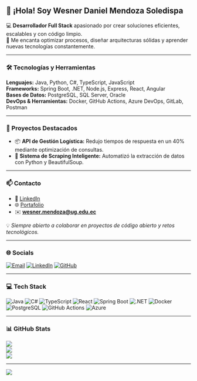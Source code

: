 ## 👋 ¡Hola! Soy **Wesner Daniel Mendoza Soledispa**

💻 **Desarrollador Full Stack** apasionado por crear soluciones eficientes, escalables y con código limpio.  
🚀 Me encanta optimizar procesos, diseñar arquitecturas sólidas y aprender nuevas tecnologías constantemente.

---

### 🛠️ Tecnologías y Herramientas

**Lenguajes:** Java, Python, C#, TypeScript, JavaScript  
**Frameworks:** Spring Boot, .NET, Node.js, Express, React, Angular  
**Bases de Datos:** PostgreSQL, SQL Server, Oracle  
**DevOps & Herramientas:** Docker, GitHub Actions, Azure DevOps, GitLab, Postman  

---

### 🚀 Proyectos Destacados

- 📦 **API de Gestión Logística:** Redujo tiempos de respuesta en un 40% mediante optimización de consultas.  
- 🤖 **Sistema de Scraping Inteligente:** Automatizó la extracción de datos con Python y BeautifulSoup.  

---

### 📫 Contacto

- 💼 [LinkedIn](https://www.linkedin.com/in/wes-d-mendoza-soledispa)  
- 🌐 [Portafolio](https://tusitio.com)  
- ✉️ **wesner.mendoza@ug.edu.ec**  

💡 *Siempre abierto a colaborar en proyectos de código abierto y retos tecnológicos.*

---

### 🌐 Socials

[![Email](https://img.shields.io/badge/Gmail-D14836?logo=gmail&logoColor=white)](mailto:wesner.mendoza@ug.edu.ec)
[![LinkedIn](https://img.shields.io/badge/LinkedIn-0A66C2?logo=linkedin&logoColor=white)](https://www.linkedin.com/in/wes-d-mendoza-soledispa)
[![GitHub](https://img.shields.io/badge/GitHub-181717?logo=github&logoColor=white)](https://github.com/WesMendoza)

---

### 💻 Tech Stack

![Java](https://img.shields.io/badge/Java-%23ED8B00.svg?style=for-the-badge&logo=openjdk&logoColor=white)
![C#](https://img.shields.io/badge/C%23-%23239120.svg?style=for-the-badge&logo=csharp&logoColor=white)
![TypeScript](https://img.shields.io/badge/TypeScript-%23007ACC.svg?style=for-the-badge&logo=typescript&logoColor=white)
![React](https://img.shields.io/badge/React-%2320232a.svg?style=for-the-badge&logo=react&logoColor=%2361DAFB)
![Spring Boot](https://img.shields.io/badge/Spring%20Boot-%236DB33F.svg?style=for-the-badge&logo=springboot&logoColor=white)
![.NET](https://img.shields.io/badge/.NET-5C2D91?style=for-the-badge&logo=.net&logoColor=white)
![Docker](https://img.shields.io/badge/Docker-%230db7ed.svg?style=for-the-badge&logo=docker&logoColor=white)
![PostgreSQL](https://img.shields.io/badge/PostgreSQL-%23316192.svg?style=for-the-badge&logo=postgresql&logoColor=white)
![GitHub Actions](https://img.shields.io/badge/GitHub%20Actions-2088FF?style=for-the-badge&logo=githubactions&logoColor=white)
![Azure](https://img.shields.io/badge/Azure-%230072C6.svg?style=for-the-badge&logo=microsoftazure&logoColor=white)

---

### 📊 GitHub Stats

![](https://github-readme-stats.vercel.app/api?username=WesMendoza&theme=aura_dark&hide_border=false&include_all_commits=false&count_private=false)  
![](https://nirzak-streak-stats.vercel.app/?user=WesMendoza&theme=aura_dark&hide_border=false)  
![](https://github-readme-stats.vercel.app/api/top-langs/?username=WesMendoza&theme=aura_dark&hide_border=false&layout=compact)

---

[![](https://visitcount.itsvg.in/api?id=WesMendoza&icon=0&color=2)](https://visitcount.itsvg.in)

<!-- Creado con ❤️ por Wesner Mendoza -->
